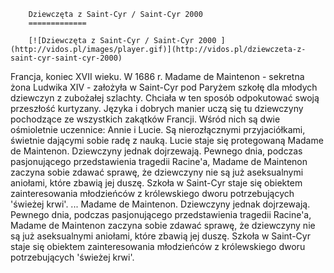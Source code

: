 
        Dziewczęta z Saint-Cyr / Saint-Cyr 2000 
        =============
        
        [![Dziewczęta z Saint-Cyr / Saint-Cyr 2000 ](http://vidos.pl/images/player.gif)](http://vidos.pl/dziewczeta-z-saint-cyr-saint-cyr-2000)
        
        
 Francja, koniec XVII wieku. W 1686 r. Madame de Maintenon - sekretna żona Ludwika XIV - założyła w Saint-Cyr pod Paryżem szkołę dla młodych dziewczyn z zubożałej szlachty. Chciała w ten sposób odpokutować swoją przeszłość kurtyzany. Języka i dobrych manier uczą się tu dziewczyny pochodzące ze wszystkich zakątków Francji. Wśród nich są dwie ośmioletnie uczennice: Annie i Lucie. Są nierozłącznymi przyjaciółkami, świetnie dającymi sobie radę z nauką. Lucie staje się protegowaną Madame de Maintenon. Dziewczyny jednak dojrzewają. Pewnego dnia, podczas pasjonującego przedstawienia tragedii Racine'a, Madame de Maintenon zaczyna sobie zdawać sprawę, że dziewczyny nie są już aseksualnymi aniołami, które zbawią jej duszę. Szkoła w Saint-Cyr staje się obiektem zainteresowania młodzieńców z królewskiego dworu potrzebujących 'świeżej krwi'.   ... Madame de Maintenon. Dziewczyny jednak dojrzewają. Pewnego dnia, podczas pasjonującego przedstawienia tragedii Racine'a, Madame de Maintenon zaczyna sobie zdawać sprawę, że dziewczyny nie są już aseksualnymi aniołami, które zbawią jej duszę. Szkoła w Saint-Cyr staje się obiektem zainteresowania młodzieńców z królewskiego dworu potrzebujących 'świeżej krwi'.
    